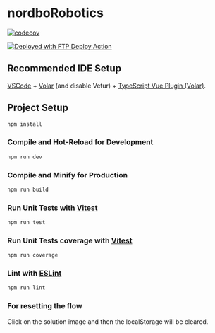 # nordboRobotics

[![codecov](https://codecov.io/gh/Welander1994/nordboRobotics/branch/develop/graph/badge.svg?token=bR3WwwE64i)](https://codecov.io/gh/Welander1994/nordboRobotics)

[<img alt="Deployed with FTP Deploy Action" src="https://img.shields.io/badge/Deployed With-FTP DEPLOY ACTION-%3CCOLOR%3E?style=for-the-badge&color=2b9348">](https://github.com/SamKirkland/FTP-Deploy-Action)

## Recommended IDE Setup

[VSCode](https://code.visualstudio.com/) + [Volar](https://marketplace.visualstudio.com/items?itemName=Vue.volar) (and disable Vetur) + [TypeScript Vue Plugin (Volar)](https://marketplace.visualstudio.com/items?itemName=Vue.vscode-typescript-vue-plugin).

## Project Setup

```sh
npm install
```

### Compile and Hot-Reload for Development

```sh
npm run dev
```

### Compile and Minify for Production

```sh
npm run build
```

### Run Unit Tests with [Vitest](https://vitest.dev/)

```sh
npm run test
```

### Run Unit Tests coverage with [Vitest](https://vitest.dev/)

```sh
npm run coverage
```

### Lint with [ESLint](https://eslint.org/)

```sh
npm run lint
```

### For resetting the flow
Click on the solution image and then the localStorage will be cleared.

